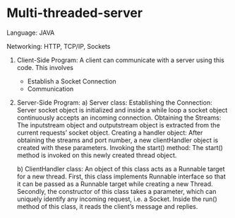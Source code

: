 # Multi-threaded-server

Language: JAVA

Networking: HTTP, TCP/IP, Sockets

1. Client-Side Program: A client can communicate with a server using this code. This involves 
    - Establish a Socket Connection
    - Communication

2. Server-Side Program: 
    a) Server class: 
        Establishing the Connection: Server socket object is initialized and inside a while loop a socket object continuously accepts an incoming connection.
        Obtaining the Streams: The inputstream object and outputstream object is extracted from the current requests’ socket object.
        Creating a handler object: After obtaining the streams and port number, a new clientHandler object is created with these parameters.
        Invoking the start() method: The start() method is invoked on this newly created thread object.

    b) ClientHandler class: 
        An object of this class acts as a Runnable target for a new thread.
        First, this class implements Runnable interface so that it can be passed as a Runnable target while creating a new Thread.
        Secondly, the constructor of this class takes a parameter, which can uniquely identify any incoming request, i.e. a Socket.
        Inside the run() method of this class, it reads the client’s message and replies.